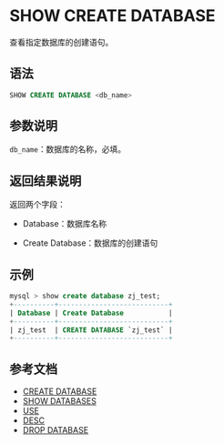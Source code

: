 # SHOW CREATE DATABASE

查看指定数据库的创建语句。

## 语法

```sql
SHOW CREATE DATABASE <db_name>
```

## 参数说明

`db_name`：数据库的名称，必填。

## 返回结果说明

返回两个字段：

- Database：数据库名称

- Create Database：数据库的创建语句

## 示例

```sql
mysql > show create database zj_test;
+----------+---------------------------+
| Database | Create Database           |
+----------+---------------------------+
| zj_test  | CREATE DATABASE `zj_test` |
+----------+---------------------------+
```

## 参考文档

- [CREATE DATABASE](../data-definition/CREATE%20DATABASE.md)
- [SHOW DATABASES](SHOW%20DATABASES.md)
- [USE](../data-definition)
- [DESC](../Utility/DESCRIBE.md)
- [DROP DATABASE](../data-definition/DROP%20DATABASE.md)
